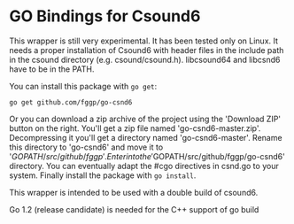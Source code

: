 GO Bindings for Csound6
========

This wrapper is still very experimental. It has been tested only on Linux.
It needs a proper installation of Csound6 with header files in the include path in the csound directory
(e.g. csound/csound.h). libcsound64 and libcsnd6 have to be in the PATH.

You can install this package with `go get`:

  `go get github.com/fggp/go-csnd6`

Or you can download a zip archive of the project using the 'Download ZIP' button on the right.
You'll get a zip file named 'go-csnd6-master.zip'. Decompressing it you'll get a directory named 'go-csnd6-master'.
Rename this directory to 'go-csnd6' and move it to '$GOPATH/src/github/fggp'. Enter into
the '$GOPATH/src/github/fggp/go-csnd6' directory. You can eventually adapt the #cgo directives
in csnd.go to your system. Finally install the package with `go install`.

This wrapper is intended to be used with a double build of csound6.

Go 1.2 (release candidate) is needed for the C++ support of go build
